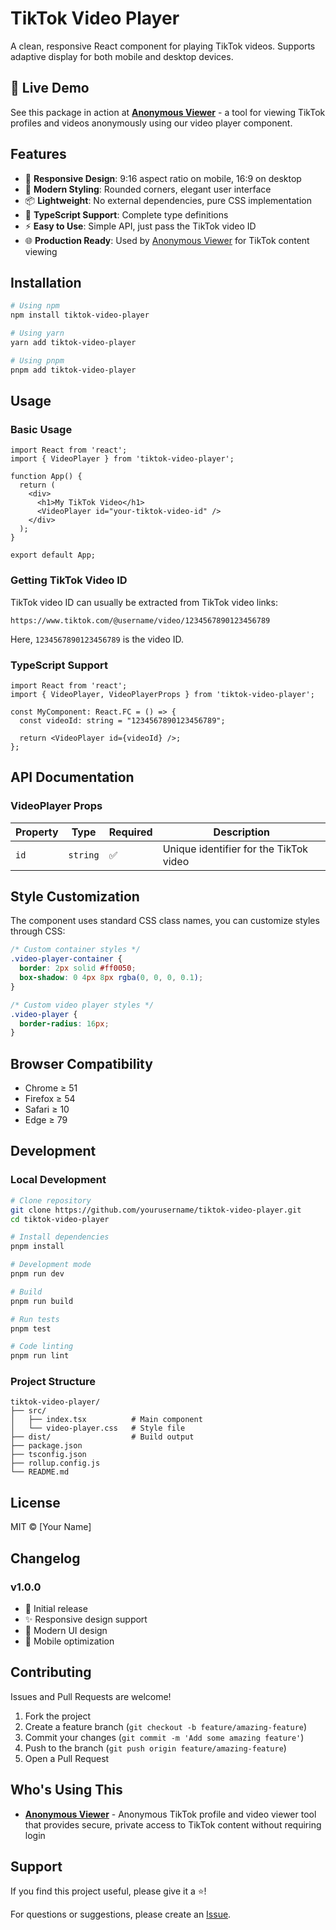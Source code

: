 # TikTok Video Player

A clean, responsive React component for playing TikTok videos. Supports adaptive display for both mobile and desktop devices.

## 🚀 Live Demo

See this package in action at **[Anonymous Viewer](https://www.anonymous-viewer.com/)** - a tool for viewing TikTok profiles and videos anonymously using our video player component.

## Features

- 📱 **Responsive Design**: 9:16 aspect ratio on mobile, 16:9 on desktop
- 🎨 **Modern Styling**: Rounded corners, elegant user interface
- 📦 **Lightweight**: No external dependencies, pure CSS implementation
- 🔧 **TypeScript Support**: Complete type definitions
- ⚡ **Easy to Use**: Simple API, just pass the TikTok video ID
- 🌐 **Production Ready**: Used by [Anonymous Viewer](https://www.anonymous-viewer.com/) for TikTok content viewing

## Installation

```bash
# Using npm
npm install tiktok-video-player

# Using yarn
yarn add tiktok-video-player

# Using pnpm
pnpm add tiktok-video-player
```

## Usage

### Basic Usage

```tsx
import React from 'react';
import { VideoPlayer } from 'tiktok-video-player';

function App() {
  return (
    <div>
      <h1>My TikTok Video</h1>
      <VideoPlayer id="your-tiktok-video-id" />
    </div>
  );
}

export default App;
```

### Getting TikTok Video ID

TikTok video ID can usually be extracted from TikTok video links:

```
https://www.tiktok.com/@username/video/1234567890123456789
```

Here, `1234567890123456789` is the video ID.

### TypeScript Support

```tsx
import React from 'react';
import { VideoPlayer, VideoPlayerProps } from 'tiktok-video-player';

const MyComponent: React.FC = () => {
  const videoId: string = "1234567890123456789";
  
  return <VideoPlayer id={videoId} />;
};
```

## API Documentation

### VideoPlayer Props

| Property | Type | Required | Description |
|----------|------|----------|-------------|
| `id` | `string` | ✅ | Unique identifier for the TikTok video |

## Style Customization

The component uses standard CSS class names, you can customize styles through CSS:

```css
/* Custom container styles */
.video-player-container {
  border: 2px solid #ff0050;
  box-shadow: 0 4px 8px rgba(0, 0, 0, 0.1);
}

/* Custom video player styles */
.video-player {
  border-radius: 16px;
}
```

## Browser Compatibility

- Chrome ≥ 51
- Firefox ≥ 54
- Safari ≥ 10
- Edge ≥ 79

## Development

### Local Development

```bash
# Clone repository
git clone https://github.com/yourusername/tiktok-video-player.git
cd tiktok-video-player

# Install dependencies
pnpm install

# Development mode
pnpm run dev

# Build
pnpm run build

# Run tests
pnpm test

# Code linting
pnpm run lint
```

### Project Structure

```
tiktok-video-player/
├── src/
│   ├── index.tsx          # Main component
│   └── video-player.css   # Style file
├── dist/                  # Build output
├── package.json
├── tsconfig.json
├── rollup.config.js
└── README.md
```

## License

MIT © [Your Name]

## Changelog

### v1.0.0

- 🎉 Initial release
- ✨ Responsive design support
- 🎨 Modern UI design
- 📱 Mobile optimization

## Contributing

Issues and Pull Requests are welcome!

1. Fork the project
2. Create a feature branch (`git checkout -b feature/amazing-feature`)
3. Commit your changes (`git commit -m 'Add some amazing feature'`)
4. Push to the branch (`git push origin feature/amazing-feature`)
5. Open a Pull Request

## Who's Using This

- **[Anonymous Viewer](https://www.anonymous-viewer.com/)** - Anonymous TikTok profile and video viewer tool that provides secure, private access to TikTok content without requiring login

## Support

If you find this project useful, please give it a ⭐️!

For questions or suggestions, please create an [Issue](https://github.com/yourusername/tiktok-video-player/issues). 
